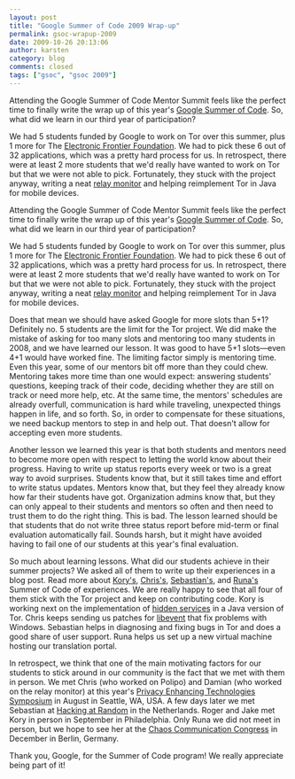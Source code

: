 ```yaml
---
layout: post
title: "Google Summer of Code 2009 Wrap-up"
permalink: gsoc-wrapup-2009
date: 2009-10-26 20:13:06
author: karsten
category: blog
comments: closed
tags: ["gsoc", "gsoc 2009"]
---
```


Attending the Google Summer of Code Mentor Summit feels like the perfect time to finally write the wrap up of this year's [Google Summer of Code](http://socghop.appspot.com/program/home/google/gsoc2009). So, what did we learn in our third year of participation?

We had 5 students funded by Google to work on Tor over this summer, plus 1 more for The [Electronic Frontier Foundation](https://www.eff.org/). We had to pick these 6 out of 32 applications, which was a pretty hard process for us. In retrospect, there were at least 2 more students that we'd really have wanted to work on Tor but that we were not able to pick. Fortunately, they stuck with the project anyway, writing a neat [relay monitor](https://blog.torproject.org/blog/summer-conclusion-arm-project) and helping reimplement Tor in Java for mobile devices.

<!-- more -->

Attending the Google Summer of Code Mentor Summit feels like the perfect time to finally write the wrap up of this year's [Google Summer of Code](http://socghop.appspot.com/program/home/google/gsoc2009). So, what did we learn in our third year of participation?

We had 5 students funded by Google to work on Tor over this summer, plus 1 more for The [Electronic Frontier Foundation](https://www.eff.org/). We had to pick these 6 out of 32 applications, which was a pretty hard process for us. In retrospect, there were at least 2 more students that we'd really have wanted to work on Tor but that we were not able to pick. Fortunately, they stuck with the project anyway, writing a neat [relay monitor](https://blog.torproject.org/blog/summer-conclusion-arm-project) and helping reimplement Tor in Java for mobile devices.

Does that mean we should have asked Google for more slots than 5+1? Definitely no. 5 students are the limit for the Tor project. We did make the mistake of asking for too many slots and mentoring too many students in 2008, and we have learned our lesson. It was good to have 5+1 slots—even 4+1 would have worked fine. The limiting factor simply is mentoring time. Even this year, some of our mentors bit off more than they could chew. Mentoring takes more time than one would expect: answering students' questions, keeping track of their code, deciding whether they are still on track or need more help, etc. At the same time, the mentors' schedules are already overfull, communication is hard while traveling, unexpected things happen in life, and so forth. So, in order to compensate for these situations, we need backup mentors to step in and help out. That doesn't allow for accepting even more students.

Another lesson we learned this year is that both students and mentors need to become more open with respect to letting the world know about their progress. Having to write up status reports every week or two is a great way to avoid surprises. Students know that, but it still takes time and effort to write status updates. Mentors know that, but they feel they already know how far their students have got. Organization admins know that, but they can only appeal to their students and mentors so often and then need to trust them to do the right thing. This is bad. The lesson learned should be that students that do not write three status report before mid-term or final evaluation automatically fail. Sounds harsh, but it might have avoided having to fail one of our students at this year's final evaluation.

So much about learning lessons. What did our students achieve in their summer projects? We asked all of them to write up their experiences in a blog post. Read more about [Kory's](https://blog.torproject.org/blog/summer-torbutton), [Chris's](https://blog.torproject.org/blog/polipo-portability-enhancements-summary), [Sebastian's](https://blog.torproject.org/blog/bittorrent-support-thandy), and [Runa's](https://blog.torproject.org/blog/website-translation-support-translationtorprojectorg) Summer of Code of experiences. We are really happy to see that all four of them stick with the Tor project and keep on contributing code. Kory is working next on the implementation of [hidden services](https://www.torproject.org/hidden-services.html.en) in a Java version of Tor. Chris keeps sending us patches for [libevent](http://www.monkey.org/~provos/libevent/) that fix problems with Windows. Sebastian helps in diagnosing and fixing bugs in Tor and does a good share of user support. Runa helps us set up a new virtual machine hosting our translation portal.

In retrospect, we think that one of the main motivating factors for our students to stick around in our community is the fact that we met with them in person. We met Chris (who worked on Polipo) and Damian (who worked on the relay monitor) at this year's [Privacy Enhancing Technologies Symposium](http://petsymposium.org/2009/) in August in Seattle, WA, USA. A few days later we met Sebastian at [Hacking at Random](https://wiki.har2009.org/page/Main_Page) in the Netherlands. Roger and Jake met Kory in person in September in Philadelphia. Only Runa we did not meet in person, but we hope to see her at the [Chaos Communication Congress](http://events.ccc.de/congress/2009/wiki/index.php/Welcome) in December in Berlin, Germany.

Thank you, Google, for the Summer of Code program! We really appreciate being part of it!
